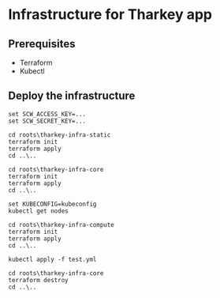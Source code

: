 # Infrastructure for Tharkey app

## Prerequisites
- Terraform
- Kubectl

## Deploy the infrastructure

```
set SCW_ACCESS_KEY=...
set SCW_SECRET_KEY=...

cd roots\tharkey-infra-static
terraform init
terraform apply
cd ..\..

cd roots\tharkey-infra-core
terraform init
terraform apply
cd ..\..

set KUBECONFIG=kubeconfig
kubectl get nodes

cd roots\tharkey-infra-compute
terraform init
terraform apply
cd ..\..

kubectl apply -f test.yml
```

```
cd roots\tharkey-infra-core
terraform destroy
cd ..\..
```


